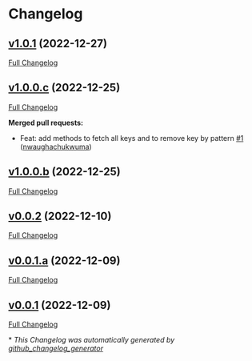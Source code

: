 # Changelog

## [v1.0.1](https://github.com/nwaughachukwuma/keyv-cache/tree/v1.0.1) (2022-12-27)

[Full Changelog](https://github.com/nwaughachukwuma/keyv-cache/compare/v1.0.0.c...v1.0.1)

## [v1.0.0.c](https://github.com/nwaughachukwuma/keyv-cache/tree/v1.0.0.c) (2022-12-25)

[Full Changelog](https://github.com/nwaughachukwuma/keyv-cache/compare/v1.0.0.b...v1.0.0.c)

**Merged pull requests:**

- Feat: add methods to fetch all keys and to remove key by pattern [\#1](https://github.com/nwaughachukwuma/keyv-cache/pull/1) ([nwaughachukwuma](https://github.com/nwaughachukwuma))

## [v1.0.0.b](https://github.com/nwaughachukwuma/keyv-cache/tree/v1.0.0.b) (2022-12-25)

[Full Changelog](https://github.com/nwaughachukwuma/keyv-cache/compare/v0.0.2...v1.0.0.b)

## [v0.0.2](https://github.com/nwaughachukwuma/keyv-cache/tree/v0.0.2) (2022-12-10)

[Full Changelog](https://github.com/nwaughachukwuma/keyv-cache/compare/v0.0.1.a...v0.0.2)

## [v0.0.1.a](https://github.com/nwaughachukwuma/keyv-cache/tree/v0.0.1.a) (2022-12-09)

[Full Changelog](https://github.com/nwaughachukwuma/keyv-cache/compare/v0.0.1...v0.0.1.a)

## [v0.0.1](https://github.com/nwaughachukwuma/keyv-cache/tree/v0.0.1) (2022-12-09)

[Full Changelog](https://github.com/nwaughachukwuma/keyv-cache/compare/50b4643b8a526a848ae458d27fc65c9dc96b4fbd...v0.0.1)



\* *This Changelog was automatically generated by [github_changelog_generator](https://github.com/github-changelog-generator/github-changelog-generator)*
